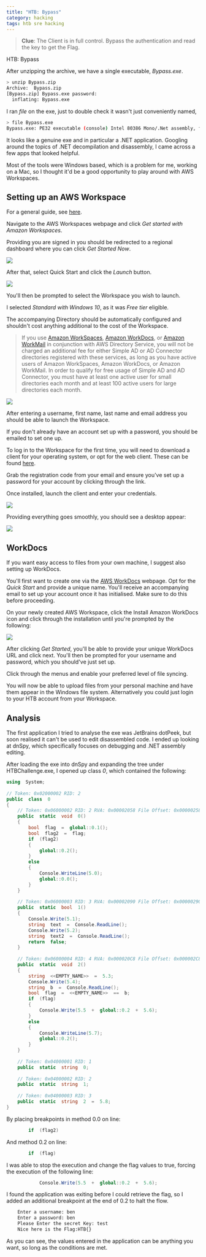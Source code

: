 ```yaml
---
title: "HTB: Bypass"
category: hacking
tags: htb sre hacking
---
```


> **Clue**: The Client is in full control. Bypass the authentication and read the key to get the Flag.

HTB: Bypass

After unzipping the archive, we have a single executable, _Bypass.exe_.
<!--ex-->
```bash
> unzip Bypass.zip
Archive:  Bypass.zip
[Bypass.zip] Bypass.exe password:
  inflating: Bypass.exe
```

I ran _file_ on the exe, just to double check it wasn't just conveniently named,

```bash
> file Bypass.exe
Bypass.exe: PE32 executable (console) Intel 80386 Mono/.Net assembly, for MS Windows
```

It looks like a genuine exe and in particular a .NET application. Googling around the topics of .NET decompilation and disassembly, I came across a few apps that looked helpful.

Most of the tools were Windows based, which is a problem for me, working on a Mac, so I thought it'd be a good opportunity to play around with AWS Workspaces.

## Setting up an AWS Workspace

For a general guide, see [here](https://docs.aws.amazon.com/workspaces/latest/adminguide/getting-started.html).

Navigate to the AWS Workspaces webpage and click _Get started with Amazon Workspaces_. 

Providing you are signed in you should be redirected to a regional dashboard where you can click _Get Started Now_.

![](/assets/images/HTB/Bypass/getting_started.png)

After that, select Quick Start and click the _Launch_ button.

![](/assets/images/HTB/Bypass/quick_start.png)

You'll then be prompted to select the Workspace you wish to launch. 

I selected _Standard with Windows 10_, as it was _Free tier_ eligible. 

The accompanying Directory should be automatically configured and shouldn't cost anything additional to the cost of the Workspace.

> If you use [Amazon WorkSpaces](https://aws.amazon.com/workspaces/), [Amazon WorkDocs](https://aws.amazon.com/workdocs/), or [Amazon WorkMail](https://aws.amazon.com/workmail/) in conjunction with AWS Directory Service, you will not be charged an additional fee for either Simple AD or AD Connector directories registered with these services, as long as you have active users of Amazon WorkSpaces, Amazon WorkDocs, or Amazon WorkMail. In order to qualify for free usage of Simple AD and AD Connector, you must have at least one active user for small directories each month and at least 100 active users for large directories each month.

![](/assets/images/HTB/Bypass/win10.png)

After entering a username, first name, last name and email address you should be able to launch the Workspace.

If you don't already have an account set up with a password, you should be emailed to set one up.

To log in to the Workspace for the first time, you will need to download a client for your operating system, or opt for the web client. These can be found [here](https://clients.amazonworkspaces.com/).

Grab the registration code from your email and ensure you've set up a password for your account by clicking through the link.

Once installed, launch the client and enter your credentials.

![](/assets/images/HTB/Bypass/workspace_login.png)

Providing everything goes smoothly, you should see a desktop appear:

![](/assets/images/HTB/Bypass/desktop.png)

## WorkDocs

If you want easy access to files from your own machine, I suggest also setting up WorkDocs. 

You'll first want to create one via the [AWS WorkDocs](https://aws.amazon.com/workdocs/) webpage. Opt for the _Quick Start_ and provide a unique name. You'll receive an accompanying email to set up your account once it has initialised. Make sure to do this before proceeding.

On your newly created AWS Workspace, click the Install Amazon WorkDocs icon and click through the installation until you're prompted by the following:

![](/assets/images/HTB/Bypass/workdocs.png)

After clicking _Get Started_, you'll be able to provide your unique WorkDocs URL and click next. You'll then be prompted for your username and password, which you should've just set up. 

Click through the menus and enable your preferred level of file syncing. 

You will now be able to upload files from your personal machine and have them appear in the Windows file system. Alternatively you could just login to your HTB account from your Workspace.

## Analysis

The first application I tried to analyse the exe was JetBrains dotPeek, but soon realised it can't be used to edit disassembled code. I ended up looking at dnSpy, which specifically focuses on debugging and .NET assembly editing.

After loading the exe into dnSpy and expanding the tree under HTBChallenge.exe, I opened up class _0_, which contained the following:

```csharp
using  System;  
  
// Token: 0x02000002 RID: 2  
public  class  0  
{  
	// Token: 0x06000002 RID: 2 RVA: 0x00002058 File Offset: 0x00000258  
	public  static  void  0()  
	{  
		bool  flag  =  global::0.1();  
		bool  flag2  =  flag;  
		if  (flag2)  
		{  
			global::0.2();  
		}  
		else  
		{  
			Console.WriteLine(5.0);  
			global::0.0();  
		}  
	}  
	  
	// Token: 0x06000003 RID: 3 RVA: 0x00002090 File Offset: 0x00000290  
	public  static  bool  1()  
	{  
		Console.Write(5.1);  
		string  text  =  Console.ReadLine();  
		Console.Write(5.2);  
		string  text2  =  Console.ReadLine();  
		return  false;  
	}  
	  
	// Token: 0x06000004 RID: 4 RVA: 0x000020C8 File Offset: 0x000002C8  
	public  static  void  2()  
	{  
		string  <<EMPTY_NAME>>  =  5.3;  
		Console.Write(5.4);  
		string  b  =  Console.ReadLine();  
		bool  flag  =  <<EMPTY_NAME>>  ==  b;  
		if  (flag)  
		{  
			Console.Write(5.5  +  global::0.2  +  5.6);  
		}  
		else  
		{  
			Console.WriteLine(5.7);  
			global::0.2();  
		}  
	}  
  
	// Token: 0x04000001 RID: 1  
	public  static  string  0;  
	  
	// Token: 0x04000002 RID: 2  
	public  static  string  1;  
	  
	// Token: 0x04000003 RID: 3  
	public  static  string  2  =  5.8;  
}
```

By placing breakpoints in method 0.0 on line:

```csharp
		if  (flag2)  
```

And method 0.2 on line:

```csharp
		if  (flag)  
```

I was able to stop the execution and change the flag values to true, forcing the execution of the following line:

```csharp
			Console.Write(5.5  +  global::0.2  +  5.6);  
```
I found the application was exiting before I could retrieve the flag, so I added an additional breakpoint at the end of 0.2 to halt the flow.

```bash
	Enter a username: ben
	Enter a password: ben
	Please Enter the secret Key: test
	Nice here is the Flag:HTB{}
```
As you can see, the values entered in the application can be anything you want, so long as the conditions are met.
